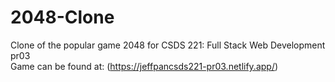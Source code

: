 # 2048-Clone

Clone of the popular game 2048 for CSDS 221: Full Stack Web Development pr03 \
Game can be found at: (https://jeffpancsds221-pr03.netlify.app/)
